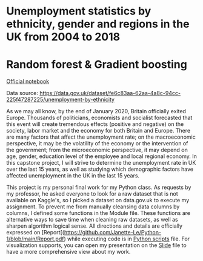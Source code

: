 # Unemployment statistics by ethnicity, gender and regions in the UK from 2004 to 2018
# Random forest & Gradient boosting
[Official notebook](https://nbviewer.jupyter.org/github/Janette-Le/Python1/blob/main/ABC.ipynb)

Data source: https://data.gov.uk/dataset/fe6c83aa-62aa-4a8c-94cc-225f47287225/unemployment-by-ethnicity

As we may all know, by the end of January 2020, Britain officially exited Europe. Thousands of politicians, economists and socialist forecasted that this event will create tremendous effects (positive and negative) on the society, labor market and the economy for both Britain and Europe.
There are many factors that affect the unemployment rate; on the macroeconomic perspective, it may be the volatility of the economy or the intervention of the government; from the microeconomic perspective, it may depend on age, gender, education level of the employee and local regional economy. In this capstone project, I will strive to determine the unemployment rate in UK over the last 15 years, as well as studying which  demographic factors have affected unemployment in the UK in the last 15 years.

This project is my personal final work for my Python class. As requests by my professor, he asked everyone to look for a raw dataset that is not available on Kaggle's, so I picked a dataset on data.gov.uk to execute my assignment. To prevent me from manually cleansing data columns by columns, I defined some functions in the Module file. These functions are alternative ways to save time when cleaning raw datasets, as well as sharpen algorithm logical sense. All directions and details are officially expressed on [Report[(https://github.com/Janette-Le/Python-1/blob/main/Report.pdf) while executing code is in [Python scripts](https://github.com/Janette-Le/Python-1/blob/main/HoangUyen_Le_CapstoneProject.ipynb) file. For visualization supports, you can open my presentation on the [Slide](https://github.com/Janette-Le/Python-1/blob/main/Slide.pptx) file to have a more comprehensive view about my work.
